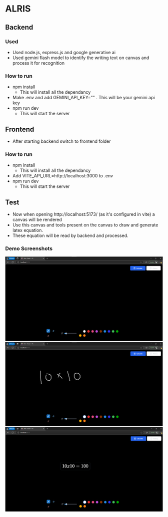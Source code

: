 # ALRIS

## Backend

### Used
* Used node.js, express.js and google generative ai
* Used gemini flash model to identify the writing text on canvas and process it for recognition  

### How to run
* npm install
  - This will install all the dependancy
* Make .env and add GEMINI_API_KEY="" . This will be your gemini api key
* npm run dev
  - This will start the server

## Frontend
- After starting backend switch to frontend folder
    
### How to run
* npm install
  - This will install all the dependancy
* Add VITE_API_URL=http://localhost:3000 to .env
* npm run dev
  - This will start the server

## Test
- Now when opening  http://localhost:5173/ (as it's configured in vite) a canvas will be rendered
- Use this canvas and tools present on the canvas to draw and generate latex equation.
- These equation will be read by backend and processed.

### Demo Screenshots
![Canvas Interface](canvas-interface.png)
![Drawing Example](drawing-example.png)
![Generated Equation](generated.png)